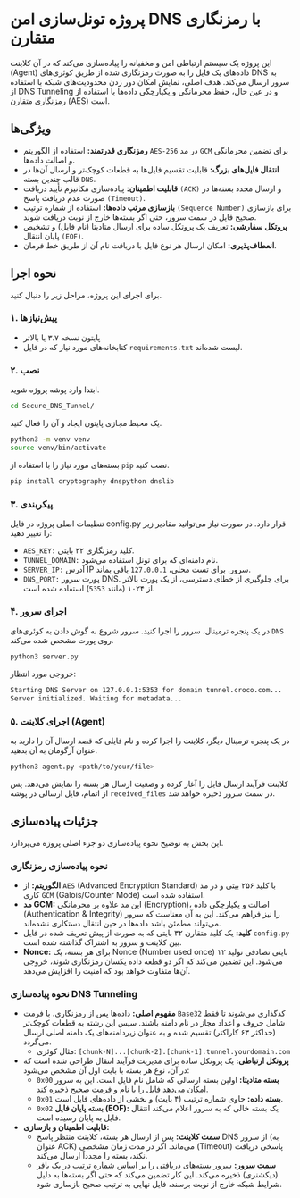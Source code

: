   # پروژه تونل‌سازی امن DNS با رمزنگاری متقارن

این پروژه یک سیستم ارتباطی امن و مخفیانه را پیاده‌سازی می‌کند که در آن کلاینت (Agent) داده‌های یک فایل را به صورت رمزنگاری شده از طریق کوئری‌های DNS به سرور ارسال می‌کند. هدف اصلی، نمایش امکان دور زدن محدودیت‌های شبکه با استفاده از DNS Tunneling و در عین حال، حفظ محرمانگی و یکپارچگی داده‌ها با استفاده از رمزنگاری متقارن (AES) است.

## ویژگی‌ها

* **رمزنگاری قدرتمند:** استفاده از الگوریتم `AES-256` در مد `GCM` برای تضمین محرمانگی و اصالت داده‌ها. 
* **انتقال فایل‌های بزرگ:** قابلیت تقسیم فایل‌ها به قطعات کوچک‌تر و ارسال آن‌ها در قالب چندین بسته `DNS`.
* **قابلیت اطمینان:** پیاده‌سازی مکانیزم تأیید دریافت `(ACK)` و ارسال مجدد بسته‌ها در صورت عدم دریافت پاسخ `(Timeout)`.
* **بازسازی مرتب داده‌ها:** استفاده از شماره ترتیب `(Sequence Number)` برای بازسازی صحیح فایل در سمت سرور، حتی اگر بسته‌ها خارج از نوبت دریافت شوند.
* **پروتکل سفارشی:** تعریف یک پروتکل ساده برای ارسال متادیتا (نام فایل) و تشخیص پایان انتقال `(EOF)`.
* **انعطاف‌پذیری:** امکان ارسال هر نوع فایل با دریافت نام آن از طریق خط فرمان.

## نحوه اجرا

برای اجرای این پروژه، مراحل زیر را دنبال کنید.

### ۱. پیش‌نیازها

* پایتون نسخه ۳.۷ یا بالاتر 
* کتابخانه‌های مورد نیاز که در فایل `requirements.txt` لیست شده‌اند.

### ۲. نصب

ابتدا وارد پوشه پروژه شوید.

```bash  
cd Secure_DNS_Tunnel/
```

یک محیط مجازی پایتون ایجاد و آن را فعال کنید.

```bash 
python3 -m venv venv
source venv/bin/activate
```

بسته‌های مورد نیاز را با استفاده از `pip` نصب کنید.

```bash 
pip install cryptography dnspython dnslib
```

### ۳. پیکربندی

تنظیمات اصلی پروژه در فایل config.py قرار دارد. در صورت نیاز می‌توانید مقادیر زیر را تغییر دهید:

* ‏`AES_KEY:` کلید رمزنگاری ۳۲ بایتی.
* ‏`TUNNEL_DOMAIN:` نام دامنه‌ای که برای تونل استفاده می‌شود.
* ‏`SERVER_IP:` آدرس IP سرور. برای تست محلی، `127.0.0.1` باقی بماند.
* ‏`DNS_PORT:` پورت سرور DNS. برای جلوگیری از خطای دسترسی، از یک پورت بالاتر از ۱۰۲۴ (مانند `5353`) استفاده شده است.

### ۴. اجرای سرور

در یک پنجره ترمینال، سرور را اجرا کنید. سرور شروع به گوش دادن به کوئری‌های `DNS` روی پورت مشخص شده می‌کند.

```bash
python3 server.py
```

خروجی مورد انتظار:

```bash
Starting DNS Server on 127.0.0.1:5353 for domain tunnel.croco.com...
Server initialized. Waiting for metadata...
```

### ۵. اجرای کلاینت (Agent)

در یک پنجره ترمینال دیگر، کلاینت را اجرا کرده و نام فایلی که قصد ارسال آن را دارید به عنوان آرگومان به آن بدهید.

```bash
python3 agent.py <path/to/your/file>
```

کلاینت فرآیند ارسال فایل را آغاز کرده و وضعیت ارسال هر بسته را نمایش می‌دهد. پس از اتمام، فایل ارسالی در پوشه `received_files` در سمت سرور ذخیره خواهد شد.

## جزئیات پیاده‌سازی

این بخش به توضیح نحوه پیاده‌سازی دو جزء اصلی پروژه می‌پردازد.

### نحوه پیاده‌سازی رمزنگاری

* **الگوریتم:** از `AES` (Advanced Encryption Standard) با کلید ۲۵۶ بیتی و در مد کاری `GCM` (Galois/Counter Mode) استفاده شده است.
* **مد GCM:** این مد علاوه بر محرمانگی (Encryption)، اصالت و یکپارچگی داده (Authentication & Integrity) را نیز فراهم می‌کند. این به آن معناست که سرور می‌تواند مطمئن باشد داده‌ها در حین انتقال دستکاری نشده‌اند.
* **کلید:** یک کلید متقارن ۳۲ بایتی که به صورت از پیش تعریف شده در فایل `config.py` بین کلاینت و سرور به اشتراک گذاشته شده است.
* ‏**Nonce:** برای هر بسته، یک Nonce (Number used once) ۱۲ بایتی تصادفی تولید می‌شود. این تضمین می‌کند که اگر دو قطعه داده یکسان رمزنگاری شوند، خروجی آن‌ها متفاوت خواهد بود که امنیت را افزایش می‌دهد.

### نحوه پیاده‌سازی DNS Tunneling

* **مفهوم اصلی:** داده‌ها پس از رمزنگاری، با فرمت `Base32` کدگذاری می‌شوند تا فقط شامل حروف و اعداد مجاز در نام دامنه باشند. سپس این رشته به قطعات کوچک‌تر (حداکثر ۶۳ کاراکتر) تقسیم شده و به عنوان زیردامنه‌های یک دامنه اصلی ارسال می‌گردد.
    * مثال کوئری: `[chunk-N]...[chunk-2].[chunk-1].tunnel.yourdomain.com`
* **پروتکل ارتباطی:** یک پروتکل ساده برای مدیریت فرآیند انتقال طراحی شده است که در آن، نوع هر بسته با بایت اول آن مشخص می‌شود:
    * ‏`0x00` **بسته متادیتا:** اولین بسته ارسالی که شامل نام فایل است. این به سرور امکان می‌دهد فایل را با نام و فرمت صحیح ذخیره کند.
    * ‏`0x01` **بسته داده:** حاوی شماره ترتیب (۴ بایت) و بخشی از داده‌های فایل است.
    * ‏`0x02` **بسته پایان فایل (EOF):** یک بسته خالی که به سرور اعلام می‌کند انتقال فایل به پایان رسیده است.
* **قابلیت اطمینان و بازسازی:**
    * **سمت کلاینت:** پس از ارسال هر بسته، کلاینت منتظر پاسخ DNS از سرور (به عنوان ACK) می‌ماند. اگر در مدت زمان مشخصی (Timeout) پاسخی دریافت نکند، بسته را مجدداً ارسال می‌کند.
    * **سمت سرور:** سرور بسته‌های دریافتی را بر اساس شماره ترتیب در یک بافر (دیکشنری) ذخیره می‌کند. این کار تضمین می‌کند که حتی اگر بسته‌ها به دلیل شرایط شبکه خارج از نوبت برسند، فایل نهایی به ترتیب صحیح بازسازی شود.
